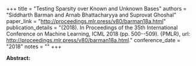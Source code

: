+++
title = "Testing Sparsity over Known and Unknown Bases"
authors = "Siddharth Barman and Arnab Bhattacharyya and Suprovat Ghoshal"
paper_link = "http://proceedings.mlr.press/v80/barman18a.html"
publication_details = "(2018). In Proceedings of the 35th International Conference on Machine Learning,  ICML 2018 (pp. 500--509). {PMLR}, url: <a href='http://proceedings.mlr.press/v80/barman18a.html' target='_blank'>http://proceedings.mlr.press/v80/barman18a.html</a>."
conference_date = "2018"
notes = ""
+++

<b>Abstract:</b>
